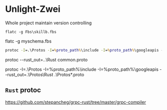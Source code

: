 # Unlight-Zwei
Whole project maintain version controlling


```
flatc -g Fbs\skillb.fbs
```

flatc -g myschema.fbs





```cmd 
protoc -I=.\Protos -I=%proto_path%\include -I=%proto_path%\googleapis --csharp_out=.\Protos .\Protos\*.proto --grpc_out=.\Protos --plugin=protoc-gen-grpc=%proto_path%\bin\grpc_csharp_plugin.exe 
```

protoc  --rust_out=..\Rust common.proto  

protoc  -I=.\Protos -I=%proto_path%\include -I=%proto_path%\googleapis  --rust_out=.\Protos\Rust .\Protos\*.proto



## `Rust` protoc
https://github.com/stepancheg/grpc-rust/tree/master/grpc-compiler
